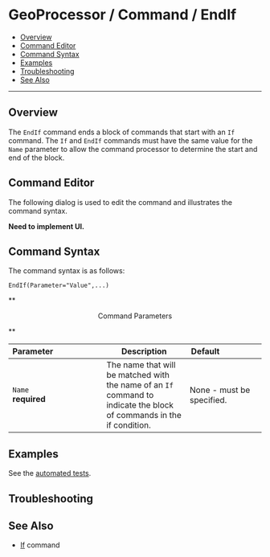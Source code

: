 # GeoProcessor / Command / EndIf #

* [Overview](#overview)
* [Command Editor](#command-editor)
* [Command Syntax](#command-syntax)
* [Examples](#examples)
* [Troubleshooting](#troubleshooting)
* [See Also](#see-also)

-------------------------

## Overview ##

The `EndIf` command ends a block of commands that start with an `If` command. The `If` and
`EndIf` commands must have the same value for the `Name` parameter to allow the command processor to determine the
start and end of the block.

## Command Editor ##

The following dialog is used to edit the command and illustrates the command syntax.

**Need to implement UI.**

## Command Syntax ##

The command syntax is as follows:

```text
EndIf(Parameter="Value",...)
```
**<p style="text-align: center;">
Command Parameters
</p>**

| **Parameter**&nbsp;&nbsp;&nbsp;&nbsp;&nbsp;&nbsp;&nbsp;&nbsp;&nbsp;&nbsp;&nbsp;&nbsp;&nbsp;&nbsp;&nbsp;&nbsp;&nbsp;&nbsp;&nbsp;&nbsp;&nbsp; | **Description** | **Default**&nbsp;&nbsp;&nbsp;&nbsp;&nbsp;&nbsp;&nbsp;&nbsp;&nbsp;&nbsp;&nbsp;&nbsp;&nbsp;&nbsp;&nbsp;&nbsp;&nbsp; |
| --------------|-----------------|----------------- |
| `Name`<br>**required** | The name that will be matched with the name of an `If` command to indicate the block of commands in the if condition. | None - must be specified. |


## Examples ##

See the [automated tests](https://github.com/OpenWaterFoundation/owf-app-geoprocessor-python-test/tree/master/test/commands/EndIf).

## Troubleshooting ##

## See Also ##

* [If](../If/If) command

